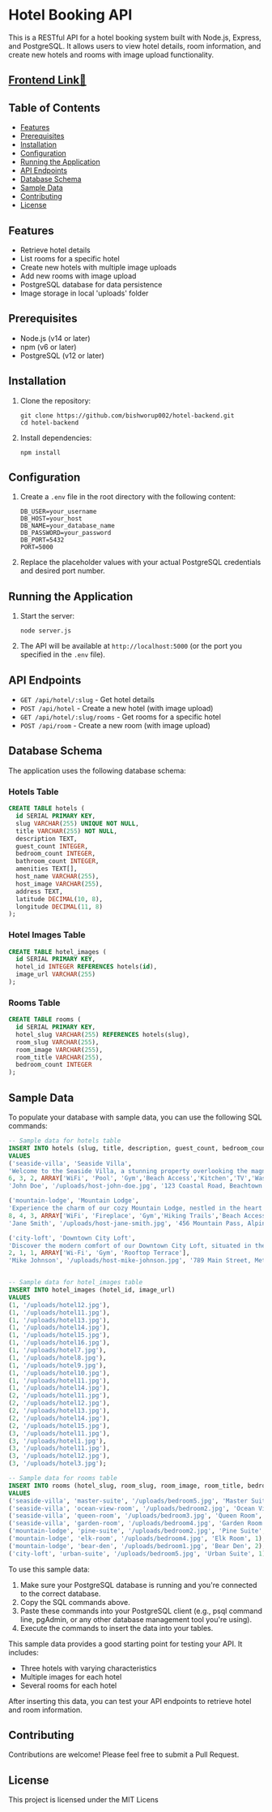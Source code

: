 # Hotel Booking API

This is a RESTful API for a hotel booking system built with Node.js, Express, and PostgreSQL. It allows users to view hotel details, room information, and create new hotels and rooms with image upload functionality.
## [**Frontend Link🔗**](https://github.com/bishworup002/hotel-frontend)

## Table of Contents

- [Features](#features)
- [Prerequisites](#prerequisites)
- [Installation](#installation)
- [Configuration](#configuration)
- [Running the Application](#running-the-application)
- [API Endpoints](#api-endpoints)
- [Database Schema](#database-schema)
- [Sample Data](#sample-data)
- [Contributing](#contributing)
- [License](#license)

## Features

- Retrieve hotel details
- List rooms for a specific hotel
- Create new hotels with multiple image uploads
- Add new rooms with image upload
- PostgreSQL database for data persistence
- Image storage in local 'uploads' folder

## Prerequisites

- Node.js (v14 or later)
- npm (v6 or later)
- PostgreSQL (v12 or later)

## Installation

1. Clone the repository:
   ```
   git clone https://github.com/bishworup002/hotel-backend.git
   cd hotel-backend
   ```

2. Install dependencies:
   ```
   npm install
   ```

## Configuration

1. Create a `.env` file in the root directory with the following content:
   ```
   DB_USER=your_username
   DB_HOST=your_host
   DB_NAME=your_database_name
   DB_PASSWORD=your_password
   DB_PORT=5432
   PORT=5000
   ```

2. Replace the placeholder values with your actual PostgreSQL credentials and desired port number.

## Running the Application

1. Start the server:
   ```
   node server.js
   ```

2. The API will be available at `http://localhost:5000` (or the port you specified in the `.env` file).

## API Endpoints

- `GET /api/hotel/:slug` - Get hotel details
- `POST /api/hotel` - Create a new hotel (with image upload)
- `GET /api/hotel/:slug/rooms` - Get rooms for a specific hotel
- `POST /api/room` - Create a new room (with image upload)

## Database Schema

The application uses the following database schema:

### Hotels Table
```sql
CREATE TABLE hotels (
  id SERIAL PRIMARY KEY,
  slug VARCHAR(255) UNIQUE NOT NULL,
  title VARCHAR(255) NOT NULL,
  description TEXT,
  guest_count INTEGER,
  bedroom_count INTEGER,
  bathroom_count INTEGER,
  amenities TEXT[],
  host_name VARCHAR(255),
  host_image VARCHAR(255),
  address TEXT,
  latitude DECIMAL(10, 8),
  longitude DECIMAL(11, 8)
);
```

### Hotel Images Table
```sql
CREATE TABLE hotel_images (
  id SERIAL PRIMARY KEY,
  hotel_id INTEGER REFERENCES hotels(id),
  image_url VARCHAR(255)
);
```

### Rooms Table
```sql
CREATE TABLE rooms (
  id SERIAL PRIMARY KEY,
  hotel_slug VARCHAR(255) REFERENCES hotels(slug),
  room_slug VARCHAR(255),
  room_image VARCHAR(255),
  room_title VARCHAR(255),
  bedroom_count INTEGER
);
```




## Sample Data

To populate your database with sample data, you can use the following SQL commands:

```sql
-- Sample data for hotels table
INSERT INTO hotels (slug, title, description, guest_count, bedroom_count, bathroom_count, amenities, host_name, host_image, address, latitude, longitude)
VALUES 
('seaside-villa', 'Seaside Villa', 
'Welcome to the Seaside Villa, a stunning property overlooking the magnificent ocean. Enjoy breathtaking views from every room and relax in the comfort of a fully equipped home. Perfect for families or groups, this villa offers all the amenities you need for a memorable stay. Conveniently located near popular attractions and beaches, you will have plenty to explore during your visit. The spacious outdoor area and private pool make it an ideal getaway.', 
6, 3, 2, ARRAY['WiFi', 'Pool', 'Gym','Beach Access','Kitchen','TV','Washer','Smoke alarm','Refrigerator'], 
'John Doe', '/uploads/host-john-doe.jpg', '123 Coastal Road, Beachtown', 34.052235, -118.243683),

('mountain-lodge', 'Mountain Lodge', 
'Experience the charm of our cozy Mountain Lodge, nestled in the heart of the breathtaking mountains. This retreat offers a perfect blend of rustic charm and modern comfort. Enjoy hiking trails right at your doorstep and cozy up by the fireplace after a day of adventure. With ample space and amenities, it’s perfect for families or groups looking for a serene escape in nature. The lodge’s unique location provides both tranquility and accessibility to nearby attractions.', 
8, 4, 3, ARRAY['WiFi', 'Fireplace', 'Gym','Hiking Trails','Beach Access','Kitchen','TV','Washer','Smoke alarm','Refrigerator'], 
'Jane Smith', '/uploads/host-jane-smith.jpg', '456 Mountain Pass, Alpineville', 39.739236, -104.990251),

('city-loft', 'Downtown City Loft', 
'Discover the modern comfort of our Downtown City Loft, situated in the bustling heart of the city. This stylish loft is ideal for solo travelers or couples looking for an urban retreat. With contemporary furnishings and a rooftop terrace offering stunning city views, you’ll feel right at home. The loft’s central location provides easy access to the city’s top attractions, dining, and shopping districts, making it the perfect base for your city adventure.', 
2, 1, 1, ARRAY['Wi-Fi', 'Gym', 'Rooftop Terrace'], 
'Mike Johnson', '/uploads/host-mike-johnson.jpg', '789 Main Street, Metropolis', 40.712776, -74.005974);


-- Sample data for hotel_images table
INSERT INTO hotel_images (hotel_id, image_url)
VALUES 
(1, '/uploads/hotel12.jpg'),
(1, '/uploads/hotel11.jpg'),
(1, '/uploads/hotel13.jpg'),
(1, '/uploads/hotel14.jpg'),
(1, '/uploads/hotel15.jpg'),
(1, '/uploads/hotel16.jpg'),
(1, '/uploads/hotel7.jpg'),
(1, '/uploads/hotel8.jpg'),
(1, '/uploads/hotel9.jpg'),
(1, '/uploads/hotel10.jpg'),
(1, '/uploads/hotel11.jpg'),
(1, '/uploads/hotel14.jpg'),
(2, '/uploads/hotel11.jpg'),
(2, '/uploads/hotel12.jpg'),
(2, '/uploads/hotel13.jpg'),
(2, '/uploads/hotel14.jpg'),
(2, '/uploads/hotel15.jpg'),
(3, '/uploads/hotel11.jpg'),
(3, '/uploads/hotel1.jpg'),
(3, '/uploads/hotel11.jpg'),
(3, '/uploads/hotel12.jpg'),
(3, '/uploads/hotel3.jpg');

-- Sample data for rooms table
INSERT INTO rooms (hotel_slug, room_slug, room_image, room_title, bedroom_count)
VALUES 
('seaside-villa', 'master-suite', '/uploads/bedroom5.jpg', 'Master Suite', 1),
('seaside-villa', 'ocean-view-room', '/uploads/bedroom2.jpg', 'Ocean View Room', 1),
('seaside-villa', 'queen-room', '/uploads/bedroom3.jpg', 'Queen Room', 1),
('seaside-villa', 'garden-room', '/uploads/bedroom4.jpg', 'Garden Room', 1),
('mountain-lodge', 'pine-suite', '/uploads/bedroom2.jpg', 'Pine Suite', 1),
('mountain-lodge', 'elk-room', '/uploads/bedroom4.jpg', 'Elk Room', 1),
('mountain-lodge', 'bear-den', '/uploads/bedroom1.jpg', 'Bear Den', 2),
('city-loft', 'urban-suite', '/uploads/bedroom5.jpg', 'Urban Suite', 1);
```

To use this sample data:

1. Make sure your PostgreSQL database is running and you're connected to the correct database.
2. Copy the SQL commands above.
3. Paste these commands into your PostgreSQL client (e.g., psql command line, pgAdmin, or any other database management tool you're using).
4. Execute the commands to insert the data into your tables.

This sample data provides a good starting point for testing your API. It includes:
- Three hotels with varying characteristics
- Multiple images for each hotel
- Several rooms for each hotel

After inserting this data, you can test your API endpoints to retrieve hotel and room information.


## Contributing

Contributions are welcome! Please feel free to submit a Pull Request.

## License

This project is licensed under the MIT Licens
